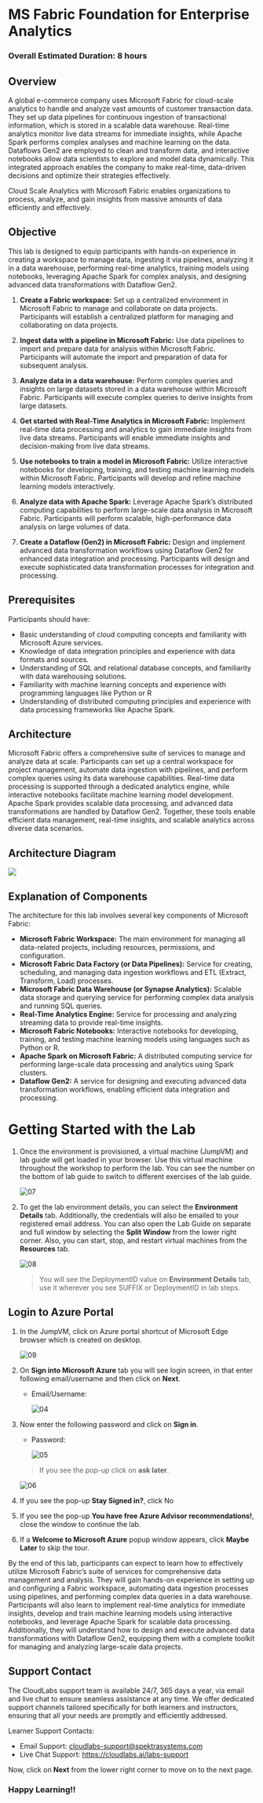 # MS Fabric Foundation for Enterprise Analytics

### Overall Estimated Duration: 8 hours

## Overview

A global e-commerce company uses Microsoft Fabric for cloud-scale analytics to handle and analyze vast amounts of customer transaction data. They set up data pipelines for continuous ingestion of transactional information, which is stored in a scalable data warehouse. Real-time analytics monitor live data streams for immediate insights, while Apache Spark performs complex analyses and machine learning on the data. Dataflows Gen2 are employed to clean and transform data, and interactive notebooks allow data scientists to explore and model data dynamically. This integrated approach enables the company to make real-time, data-driven decisions and optimize their strategies effectively.

Cloud Scale Analytics with Microsoft Fabric enables organizations to process, analyze, and gain insights from massive amounts of data efficiently and effectively.

## Objective

This lab is designed to equip participants with hands-on experience in creating a workspace to manage data, ingesting it via pipelines, analyzing it in a data warehouse, performing real-time analytics, training models using notebooks, leveraging Apache Spark for complex analysis, and designing advanced data transformations with Dataflow Gen2.

1. **Create a Fabric workspace:** Set up a centralized environment in Microsoft Fabric to manage and collaborate on data projects. Participants will establish a centralized platform for managing and collaborating on data projects.

1. **Ingest data with a pipeline in Microsoft Fabric:** Use data pipelines to import and prepare data for analysis within Microsoft Fabric. Participants will automate the import and preparation of data for subsequent analysis.

1. **Analyze data in a data warehouse:** Perform complex queries and insights on large datasets stored in a data warehouse within Microsoft Fabric. Participants will execute complex queries to derive insights from large datasets.

1. **Get started with Real-Time Analytics in Microsoft Fabric:** Implement real-time data processing and analytics to gain immediate insights from live data streams. Participants will enable immediate insights and decision-making from live data streams.

1. **Use notebooks to train a model in Microsoft Fabric:** Utilize interactive notebooks for developing, training, and testing machine learning models within Microsoft Fabric. Participants will develop and refine machine learning models interactively.

1. **Analyze data with Apache Spark:** Leverage Apache Spark’s distributed computing capabilities to perform large-scale data analysis in Microsoft Fabric. Participants will perform scalable, high-performance data analysis on large volumes of data.

1. **Create a Dataflow (Gen2) in Microsoft Fabric:** Design and implement advanced data transformation workflows using Dataflow Gen2 for enhanced data integration and processing. Participants will design and execute sophisticated data transformation processes for integration and processing.

## Prerequisites

Participants should have:

- Basic understanding of cloud computing concepts and familiarity with Microsoft Azure services.
- Knowledge of data integration principles and experience with data formats and sources.
- Understanding of SQL and relational database concepts, and familiarity with data warehousing solutions.
- Familiarity with machine learning concepts and experience with programming languages like Python or R
- Understanding of distributed computing principles and experience with data processing frameworks like Apache Spark.

## Architecture

Microsoft Fabric offers a comprehensive suite of services to manage and analyze data at scale. Participants can set up a central workspace for project management, automate data ingestion with pipelines, and perform complex queries using its data warehouse capabilities. Real-time data processing is supported through a dedicated analytics engine, while interactive notebooks facilitate machine learning model development. Apache Spark provides scalable data processing, and advanced data transformations are handled by Dataflow Gen2. Together, these tools enable efficient data management, real-time insights, and scalable analytics across diverse data scenarios.

## Architecture Diagram

![](./Images/cloud-scale-fabric-arch-diagram.png)

## Explanation of Components

The architecture for this lab involves several key components of Microsoft Fabric:

- **Microsoft Fabric Workspace:** The main environment for managing all data-related projects, including resources, permissions, and configuration.
- **Microsoft Fabric Data Factory (or Data Pipelines):** Service for creating, scheduling, and managing data ingestion workflows and ETL (Extract, Transform, Load) processes.
- **Microsoft Fabric Data Warehouse (or Synapse Analytics):** Scalable data storage and querying service for performing complex data analysis and running SQL queries.
- **Real-Time Analytics Engine:** Service for processing and analyzing streaming data to provide real-time insights.
- **Microsoft Fabric Notebooks:** Interactive notebooks for developing, training, and testing machine learning models using languages such as Python or R.
- **Apache Spark on Microsoft Fabric:** A distributed computing service for performing large-scale data processing and analytics using Spark clusters.
- **Dataflow Gen2:** A service for designing and executing advanced data transformation workflows, enabling efficient data integration and processing.

# Getting Started with the Lab

1. Once the environment is provisioned, a virtual machine (JumpVM) and lab guide will get loaded in your browser. Use this virtual machine throughout the workshop to perform the lab. You can see the number on the bottom of lab guide to switch to different exercises of the lab guide.

   ![07](./Images/gs/1a.png)

1. To get the lab environment details, you can select the **Environment Details** tab. Additionally, the credentials will also be emailed to your registered email address. You can also open the Lab Guide on separate and full window by selecting the **Split Window** from the lower right corner. Also, you can start, stop, and restart virtual machines from the **Resources** tab.

   ![08](./Images/gs/08.png)
 
    > You will see the DeploymentID value on **Environment Details** tab, use it wherever you see SUFFIX or DeploymentID in lab steps.


## Login to Azure Portal

1. In the JumpVM, click on Azure portal shortcut of Microsoft Edge browser which is created on desktop.

   ![09](./Images/gs/09.png)
   
1. On **Sign into Microsoft Azure** tab you will see login screen, in that enter following email/username and then click on **Next**. 
   * Email/Username: <inject key="AzureAdUserEmail"></inject>
   
     ![04](./Images/gs/04.png)
     
1. Now enter the following password and click on **Sign in**.
   * Password: <inject key="AzureAdUserPassword"></inject>
   
     ![05](./Images/gs/05.png)
     
   > If you see the pop-up click on **ask later**.

      ![06](./Images/gs/asklater1.png)
  
1. If you see the pop-up **Stay Signed in?**, click No

1. If you see the pop-up **You have free Azure Advisor recommendations!**, close the window to continue the lab.

1. If a **Welcome to Microsoft Azure** popup window appears, click **Maybe Later** to skip the tour.
      
By the end of this lab, participants can expect to learn how to effectively utilize Microsoft Fabric’s suite of services for comprehensive data management and analysis. They will gain hands-on experience in setting up and configuring a Fabric workspace, automating data ingestion processes using pipelines, and performing complex data queries in a data warehouse. Participants will also learn to implement real-time analytics for immediate insights, develop and train machine learning models using interactive notebooks, and leverage Apache Spark for scalable data processing. Additionally, they will understand how to design and execute advanced data transformations with Dataflow Gen2, equipping them with a complete toolkit for managing and analyzing large-scale data projects.

## Support Contact
 
The CloudLabs support team is available 24/7, 365 days a year, via email and live chat to ensure seamless assistance at any time. We offer dedicated support channels tailored specifically for both learners and instructors, ensuring that all your needs are promptly and efficiently addressed.

Learner Support Contacts:
- Email Support: cloudlabs-support@spektrasystems.com
- Live Chat Support: https://cloudlabs.ai/labs-support

Now, click on **Next** from the lower right corner to move on to the next page.

### Happy Learning!!









